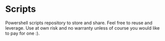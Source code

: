 Scripts
=======
Powershell scripts repository to store and share. Feel free to reuse and leverage. Use at own risk and no warranty unless of course you would like to pay for one :).
